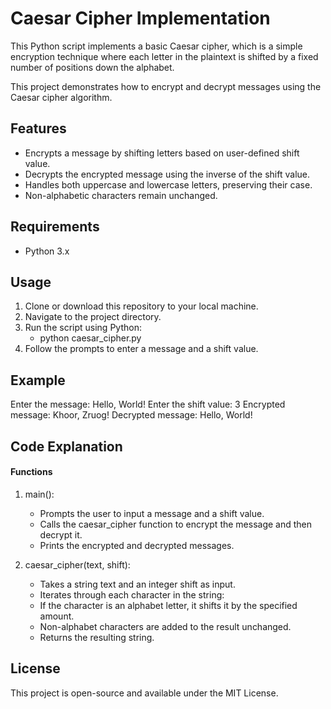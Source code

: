 # Caesar Cipher Implementation

This Python script implements a basic Caesar cipher, which is a simple encryption technique where each letter in the plaintext is shifted by a fixed number of positions down the alphabet. 

This project demonstrates how to encrypt and decrypt messages using the Caesar cipher algorithm.



## Features

- Encrypts a message by shifting letters based on user-defined shift value.
- Decrypts the encrypted message using the inverse of the shift value.
- Handles both uppercase and lowercase letters, preserving their case.
- Non-alphabetic characters remain unchanged.



## Requirements

- Python 3.x



## Usage

1. Clone or download this repository to your local machine.
2. Navigate to the project directory.
3. Run the script using Python:
   - python caesar_cipher.py
4. Follow the prompts to enter a message and a shift value.



## Example
Enter the message: Hello, World!
Enter the shift value: 3
Encrypted message: Khoor, Zruog!
Decrypted message: Hello, World!



## Code Explanation
#### Functions
1. main():
   - Prompts the user to input a message and a shift value.
   - Calls the caesar_cipher function to encrypt the message and then decrypt it.
   - Prints the encrypted and decrypted messages.

2. caesar_cipher(text, shift):
   - Takes a string text and an integer shift as input.
   - Iterates through each character in the string:
   - If the character is an alphabet letter, it shifts it by the specified amount.
   - Non-alphabet characters are added to the result unchanged.
   - Returns the resulting string.



## License
This project is open-source and available under the MIT License.